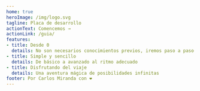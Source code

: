 ```yaml
---
home: true
heroImage: /img/logo.svg
tagline: Placa de desarrollo
actionText: Comencemos →
actionLink: /guia/
features:
- title: Desde 0
  details: No son necesarios conocimientos previos, iremos paso a paso.
- title: Simple y sencillo
  details: De básico a avanzado al ritmo adecuado
- title: Disfrutando del viaje
  details: Una aventura mágica de posibilidades infinitas
footer: Por Carlos Miranda con ❤️
---
```

